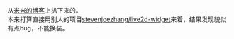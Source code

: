 从[米米的博客](https://zhangshuqiao.org)上扒下来的。<br />
本来打算直接用别人的项目[stevenjoezhang/live2d-widget](https://github.com/stevenjoezhang/live2d-widget)来着，结果发现貌似有点bug，不能换装。
